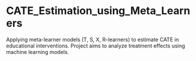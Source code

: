 # CATE_Estimation_using_Meta_Learners
Applying meta-learner models (T, S, X, R-learners) to estimate CATE in educational interventions. Project aims to analyze treatment effects using machine learning models.
